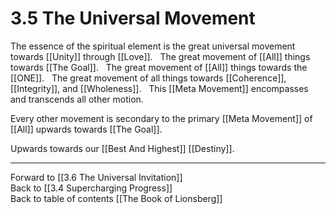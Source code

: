 # 3.5 The Universal Movement
The essence of the spiritual element is the great universal movement towards [[Unity]] through [[Love]].
 
The great movement of [[All]] things towards [[The Goal]]. 
 
The great movement of [[All]] things towards the [[ONE]]. 
 
The great movement of all things towards [[Coherence]], [[Integrity]], and [[Wholeness]].
 
This [[Meta Movement]] encompasses and transcends all other motion.

Every other movement is secondary to the primary [[Meta Movement]] of [[All]] upwards towards [[The Goal]]. 

Upwards towards our [[Best And Highest]] [[Destiny]]. 

___

Forward to [[3.6 The Universal Invitation]]  
Back to [[3.4 Supercharging Progress]]  
Back to table of contents [[The Book of Lionsberg]]  
